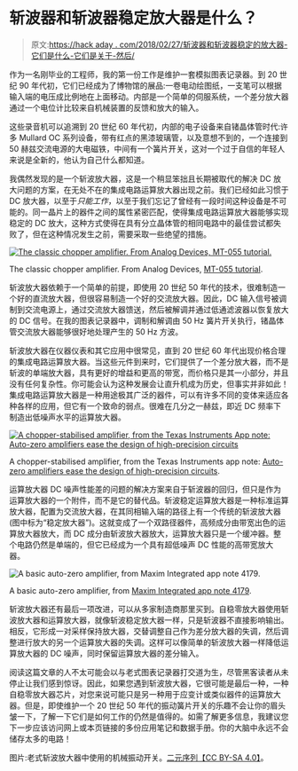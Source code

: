 # 斩波器和斩波器稳定放大器是什么？

> 原文:[https://hack aday . com/2018/02/27/斩波器和斩波器稳定的放大器-它们是什么-它们是关于-然后/](https://hackaday.com/2018/02/27/chopper-and-chopper-stabilised-amplifiers-what-are-they-all-about-then/)

作为一名刚毕业的工程师，我的第一份工作是维护一套模拟图表记录器。到 20 世纪 90 年代初，它们已经成为了博物馆的展品:一卷电动绘图纸，一支笔可以根据输入端的电压成比例地在上面移动。内部是一个简单的伺服系统，一个差分放大器通过一个电位计比较来自机械装置的反馈和放大的输入。

这些录音机可以追溯到 20 世纪 60 年代初，内部的电子设备来自锗晶体管时代:许多 Mullard OC 系列设备，带有红点的黑漆玻璃管，以及意想不到的，一个连接到 50 赫兹交流电源的大电磁铁，中间有一个簧片开关，这对一个过于自信的年轻人来说是全新的，他认为自己什么都知道。

我偶然发现的是一个斩波放大器，这是一个稍显笨拙且长期被取代的解决 DC 放大问题的方案，在无处不在的集成电路运算放大器出现之前。我们已经如此习惯于 DC 放大器，以至于*只能工作*，以至于我们忘记了曾经有一段时间这种设备是不可能的。同一晶片上的器件之间的属性紧密匹配，使得集成电路运算放大器能够实现稳定的 DC 放大，这种方式使得在具有分立晶体管的相同电路中的最佳尝试都失败了，但在这种情况发生之前，需要采取一些绝望的措施。

[![The classic chopper amplifier. From Analog Devices, MT-055 tutorial.](../Images/75522dd24698a43adcf93e90c5ecc031.png)](https://hackaday.com/wp-content/uploads/2018/01/ad-classic-chopper-amp1.jpg)

The classic chopper amplifier. From Analog Devices, [MT-055 tutorial](http://www.analog.com/media/en/training-seminars/tutorials/MT-055.pdf).

斩波放大器依赖于一个简单的前提，即使用 20 世纪 50 年代的技术，很难制造一个好的直流放大器，但很容易制造一个好的交流放大器。因此，DC 输入信号被调制到交流电源上，通过交流放大器馈送，然后被解调并通过低通滤波器以恢复放大的 DC 信号。在我的图表记录器中，调制和解调由 50 Hz 簧片开关执行，锗晶体管交流放大器能够很好地处理产生的 50 Hz 方波。

斩波放大器在仪器仪表和其它应用中很常见，直到 20 世纪 60 年代出现价格合理的集成电路运算放大器。当这些元件到来时，它们提供了一个差分放大器，而不是斩波的单端放大器，具有更好的增益和更高的带宽，而价格只是其一小部分，并且没有任何复杂性。你可能会认为这种发展会让直升机成为历史，但事实并非如此！集成电路运算放大器是一种用途极其广泛的器件，可以有许多不同的变体来适应各种各样的应用，但它有一个致命的弱点。很难在几分之一赫兹，即近 DC 频率下制造出低噪声水平的运算放大器。

[![A chopper-stabilised amplifier, from the Texas Instruments App note: Auto-zero amplifiers ease the design of high-precision circuits](../Images/14354d6c004db9124b456d051feda97d.png)](https://hackaday.com/wp-content/uploads/2018/01/ti-chopper-stabilised-amp.jpg)

A chopper-stabilised amplifier, from the Texas Instruments app note: [Auto-zero amplifiers ease the design of high-precision circuits](http://www.ti.com/lit/an/slyt204/slyt204.pdf).

运算放大器 DC 噪声性能差的问题的解决方案来自于斩波器的回归，但只是作为运算放大器的一个附件，而不是它的替代品。斩波稳定运算放大器是一种标准运算放大器，配置为交流放大器，在其同相输入端的路径上有一个传统的斩波放大器(图中标为“稳定放大器”)。这就变成了一个双路径器件，高频成分由带宽出色的运算放大器放大，而 DC 成分由斩波放大器放大，运算放大器只是一个缓冲器。整个电路仍然是单端的，但它已经成为一个具有超低噪声 DC 性能的高带宽放大器。

![A basic auto-zero amplifier, from Maxim Integrated app note 4179.](../Images/f06d6c2a72942e0a45348e8461d62a9a.png)

A basic auto-zero amplifier, from [Maxim Integrated app note 4179](https://pdfserv.maximintegrated.com/en/an/AN4179.pdf).

斩波放大器还有最后一项改进，可以从多家制造商那里买到。自稳零放大器使用斩波放大器和运算放大器，就像斩波稳定放大器一样，只是斩波器不直接影响输出。相反，它形成一对采样保持放大器，交替调整自己作为差分放大器的失调，然后调整进行放大的另一个运算放大器的失调。这样可以像简单的斩波放大器一样降低运算放大器的 DC 噪声，同时保留运算放大器的差分输入。

阅读这篇文章的人不太可能会以与老式图表记录器打交道为生，尽管黑客读者从未停止让我们感到惊讶。因此，如果您遇到斩波放大器，它很可能是最后一种，一种自稳零放大器芯片，对您来说可能只是另一种用于应变计或类似器件的运算放大器。但是，即使维护一个 20 世纪 50 年代的振动簧片开关的乐趣不会让你的眉头皱一下，了解一下它们是如何工作的仍然是值得的。如需了解更多信息，我建议您下一步应该访问网上或本页链接的多份应用笔记和数据手册。你的大脑中永远不会储存太多的电路！

图片:老式斩波放大器中使用的机械振动开关。[二元序列【CC BY-SA 4.0】](https://commons.wikimedia.org/wiki/File:Electromechanical_Vibrator.JPG)。